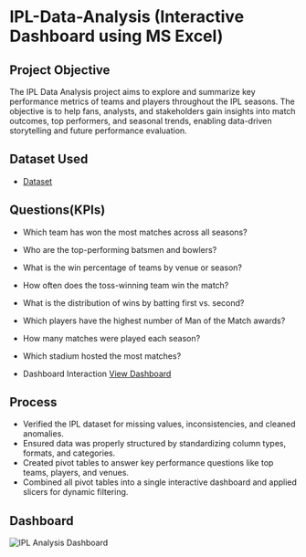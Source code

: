 # IPL-Data-Analysis (Interactive Dashboard using MS Excel)
## Project Objective
The IPL Data Analysis project aims to explore and summarize key performance metrics of teams and players throughout the IPL seasons. The objective is to help fans, analysts, and stakeholders gain insights into match outcomes, top performers, and seasonal trends, enabling data-driven storytelling and future performance evaluation.

## Dataset Used
- <a href="https://github.com/Surajsuri0/Data-Analysis-Dashboard/blob/main/IPL%20Analysis.xlsx">Dataset</a>

## Questions(KPIs)
- Which team has won the most matches across all seasons?
- Who are the top-performing batsmen and bowlers?
- What is the win percentage of teams by venue or season?
- How often does the toss-winning team win the match?
- What is the distribution of wins by batting first vs. second?
- Which players have the highest number of Man of the Match awards?
- How many matches were played each season?
- Which stadium hosted the most matches?

- Dashboard Interaction <a href="https://github.com/Surajsuri0/Data-Analysis-Dashboard/blob/main/IPL%20Analysis%20Dashboard.png">View Dashboard</a>

## Process
- Verified the IPL dataset for missing values, inconsistencies, and cleaned anomalies.
- Ensured data was properly structured by standardizing column types, formats, and categories.
- Created pivot tables to answer key performance questions like top teams, players, and venues.
- Combined all pivot tables into a single interactive dashboard and applied slicers for dynamic filtering.

## Dashboard
![IPL Analysis Dashboard](https://github.com/user-attachments/assets/4f18ce81-36b3-41c2-889b-7199ef3aa9c9)

